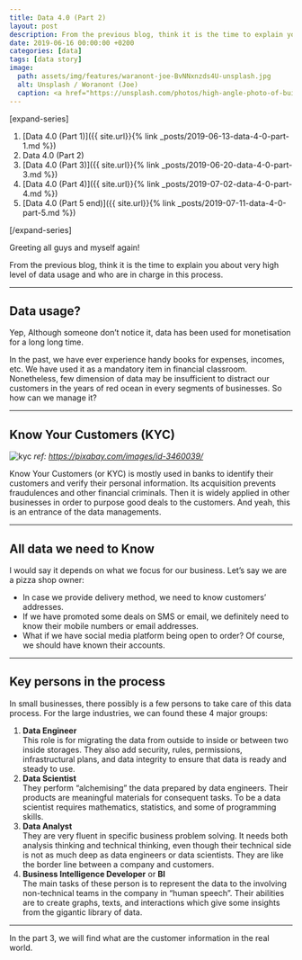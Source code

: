 ```yaml
---
title: Data 4.0 (Part 2)
layout: post
description: From the previous blog, think it is the time to explain you about very high level of data usage and who are in charge in this process.
date: 2019-06-16 00:00:00 +0200
categories: [data]
tags: [data story]
image: 
  path: assets/img/features/waranont-joe-BvNNxnzds4U-unsplash.jpg
  alt: Unsplash / Woranont (Joe)
  caption: <a href="https://unsplash.com/photos/high-angle-photo-of-buildings-BvNNxnzds4U">Unsplash / Waranont (Joe)</a>
---
```


[expand-series]

  1. [Data 4.0 (Part 1)]({{ site.url}}{% link _posts/2019-06-13-data-4-0-part-1.md %})
  1. Data 4.0 (Part 2)
  1. [Data 4.0 (Part 3)]({{ site.url}}{% link _posts/2019-06-20-data-4-0-part-3.md %})
  1. [Data 4.0 (Part 4)]({{ site.url}}{% link _posts/2019-07-02-data-4-0-part-4.md %})
  1. [Data 4.0 (Part 5 end)]({{ site.url}}{% link _posts/2019-07-11-data-4-0-part-5.md %})

[/expand-series]

Greeting all guys and myself again!

From the previous blog, think it is the time to explain you about very high level of data usage and who are in charge in this process.

---

## Data usage?

Yep, Although someone don’t notice it, data has been used for monetisation for a long long time.

In the past, we have ever experience handy books for expenses, incomes, etc. We have used it as a mandatory item in financial classroom. Nonetheless, few dimension of data may be insufficient to distract our customers in the years of red ocean in every segments of businesses. So how can we manage it?

---

## Know Your Customers (KYC)

![kyc](https://bluebirzdotnet.s3.ap-southeast-1.amazonaws.com/data-4-0/target-group-3460039_1280.jpg)
*ref: <https://pixabay.com/images/id-3460039/>*

Know Your Customers (or KYC) is mostly used in banks to identify their customers and verify their personal information. Its acquisition prevents fraudulences and other financial criminals. Then it is widely applied in other businesses in order to purpose good deals to the customers. And yeah, this is an entrance of the data managements.

---

## All data we need to Know

I would say it depends on what we focus for our business. Let’s say we are a pizza shop owner:

- In case we provide delivery method, we need to know customers’ addresses.
- If we have promoted some deals on SMS or email, we definitely need to know their mobile numbers or email addresses.
- What if we have social media platform being open to order? Of course, we should have known their accounts.

---

## Key persons in the process

In small businesses, there possibly is a few persons to take care of this data process. For the large industries, we can found these 4 major groups:

1. **Data Engineer**  
  This role is for migrating the data from outside to inside or between two inside storages. They also add security, rules, permissions, infrastructural plans, and data integrity to ensure that data is ready and steady to use.
1. **Data Scientist**  
  They perform “alchemising” the data prepared by data engineers. Their products are meaningful materials for consequent tasks. To be a data scientist requires mathematics, statistics, and some of programming skills.
1. **Data Analyst**  
  They are very fluent in specific business problem solving. It needs both analysis thinking and technical thinking, even though their technical side is not as much deep as data engineers or data scientists. They are like the border line between a company and customers.
1. **Business Intelligence Developer** or **BI**  
  The main tasks of these person is to represent the data to the involving non-technical teams in the company in “human speech”. Their abilities are to create graphs, texts, and interactions which give some insights from the gigantic library of data.

---

In the part 3, we will find what are the customer information in the real world.
